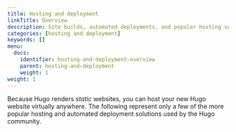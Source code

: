 ```yaml
---
title: Hosting and deployment
linkTitle: Overview
description: Site builds, automated deployments, and popular hosting solutions.
categories: [hosting and deployment]
keywords: []
menu:
  docs:
    identifier: hosting-and-deployment-overview
    parent: hosting-and-deployment
    weight: 1
weight: 1
---
```


Because Hugo renders *static* websites, you can host your new Hugo website virtually anywhere. The following represent only a few of the more popular hosting and automated deployment solutions used by the Hugo community.
